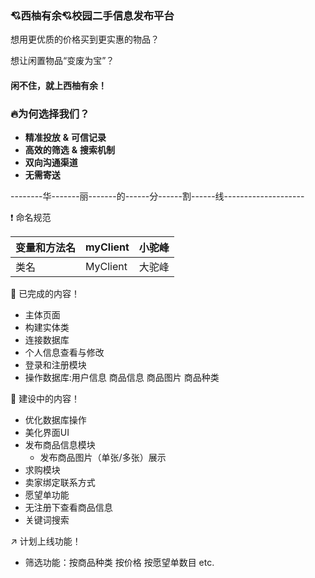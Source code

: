 ###  :cupid:西柚有余:cupid:校园二手信息发布平台

想用更优质的价格买到更实惠的物品？

想让闲置物品“变废为宝”？

#### 闲不住，就上西柚有余！



### :fire:为何选择我们？

- **精准投放** **&** **可信记录**
- **高效的筛选** **&** **搜索机制**
- **双向沟通渠道**
- **无需寄送**

--------华-------丽-------的------分------割------线--------------------

:exclamation:  命名规范

| 变量和方法名 | myClient | 小驼峰 |
| ------------ | -------- | ------ |
| 类名         | MyClient | 大驼峰 |



:clap: 已完成的内容​！

- 主体页面
- 构建实体类
- 连接数据库
- 个人信息查看与修改
- 登录和注册模块
- 操作数据库:用户信息 商品信息 商品图片 商品种类


:hammer:  建设中的内容！

- 优化数据库操作
- 美化界面UI
- 发布商品信息模块
   - 发布商品图片（单张/多张）展示
- 求购模块
- 卖家绑定联系方式
- 愿望单功能
- 无注册下查看商品信息
- 关键词搜索


:arrow_upper_right:  计划上线功能！

- 筛选功能：按商品种类 按价格 按愿望单数目 etc.



